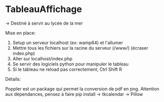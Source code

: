 # TableauAffichage
-> Destiné à servir au lycée de la mer

Mise en place:

1. Setup un serveur localhost (ex: wamp64) et l'allumer
2. Mettre tous les fichiers sur la racine du serveur (/www/) (écraser index.php)
3. Aller sur localhost/index.php
4. Se servir des logiciels python pour manipuler le tableau 
5. Si le tableau ne reload pas correctement, Ctrl Shift R

Détails:

Poppler est un package qui permet la conversion de pdf en png.
Attention aux dépendances, pensez à faire pip install
-> tkcalendar
-> Pillow
